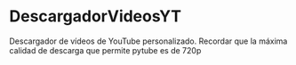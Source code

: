 # DescargadorVideosYT
Descargador de vídeos de YouTube personalizado. Recordar que la máxima calidad de descarga que permite pytube es de 720p
